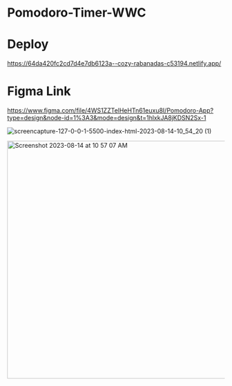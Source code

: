 # Pomodoro-Timer-WWC
# Deploy 
https://64da420fc2cd7d4e7db6123a--cozy-rabanadas-c53194.netlify.app/
# Figma Link 
https://www.figma.com/file/4WS1ZZTelHeHTn61euxu8I/Pomodoro-App?type=design&node-id=1%3A3&mode=design&t=1hlxkJA8jKDSN2Sx-1


![screencapture-127-0-0-1-5500-index-html-2023-08-14-10_54_20 (1)](https://github.com/mharizanova8703/Pomodoro-Timer-WWC/assets/85656320/b43a7e3e-d07a-487a-9b6c-3c9d76104a29)
   
<img width="551" alt="Screenshot 2023-08-14 at 10 57 07 AM" src="https://github.com/mharizanova8703/Pomodoro-Timer-WWC/assets/85656320/ad1f02df-7cff-4166-905f-400b86397436">

